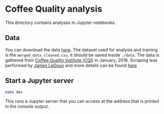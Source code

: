 # Coffee Quality analysis

This directory contains analyses in Jupyter notebooks.

## Data

You can download the data [here](https://www.kaggle.com/volpatto/coffee-quality-database-from-cqi). The dataset used for analysis and training is the `merged_data_cleaned.csv`, it should be saved inside `./data`. The data is gathered from [Coffee Quality Institute (CQI)](https://database.coffeeinstitute.org/) in January, 2018. Scraping was performed by [James LeDoux](https://github.com/jldbc) and more details can be found [here](https://github.com/jldbc/coffee-quality-database)

## Start a Jupyter server

```sh
make dev
```

This runs a Jupyter server that you can access at the address that is printed in the console output.

